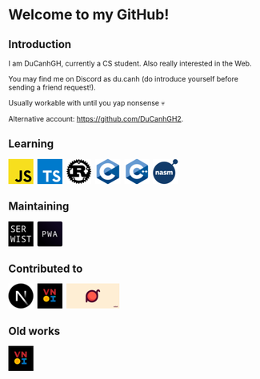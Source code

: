 # Welcome to my GitHub!

## Introduction

I am DuCanhGH, currently a CS student. Also really interested in the Web.

You may find me on Discord as du.canh (do introduce yourself before sending a friend request!).

Usually workable with until you yap nonsense 💀

Alternative account: https://github.com/DuCanhGH2.

## Learning

![JavaScript](/public/JavaScript.png)&nbsp;
![TypeScript](/public/TypeScript.png)&nbsp;
![Rust](/public/Rust.png)&nbsp;
![C](/public/C.png)&nbsp;
![C](/public/C++.png)&nbsp;
![NASM](/public/NASM.png)&nbsp;

## Maintaining

[![Serwist](/public/Serwist.png)](https://github.com/serwist/serwist/)&nbsp;
[![@ducanh2912/next-pwa](/public/next-pwa.png)](https://github.com/DuCanhGH/next-pwa/)&nbsp;

## Contributed to

[![Next.js](/public/Next.js.png)](https://github.com/vercel/next.js)&nbsp;
[![VNOJ](/public/VNOI.png)](https://github.com/VNOI-Admin/OJ/)&nbsp;
[![Radash](/public/Radash.png)](https://github.com/rayepps/radash/)&nbsp;

## Old works

[![VCS](/public/VNOI.png)](https://github.com/VNOI-Admin/utilities-v2/)&nbsp;
